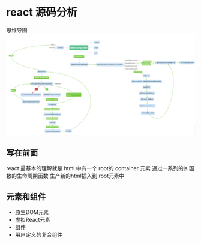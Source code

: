 # react 源码分析

思维导图
![](./ThinkingPirate.png)

## 写在前面
react 最基本的理解就是 
html 中有一个 root的 container 元素
通过一系列的js 函数的生命周期函数 生产新的html插入到 root元素中

## 元素和组件
* 原生DOM元素
* 虚拟React元素
* 组件
* 用户定义的复合组件
